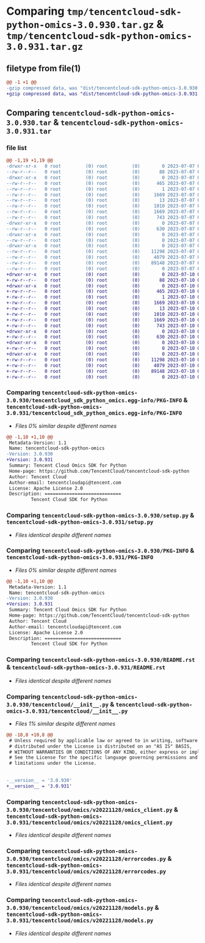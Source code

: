 # Comparing `tmp/tencentcloud-sdk-python-omics-3.0.930.tar.gz` & `tmp/tencentcloud-sdk-python-omics-3.0.931.tar.gz`

## filetype from file(1)

```diff
@@ -1 +1 @@
-gzip compressed data, was "dist/tencentcloud-sdk-python-omics-3.0.930.tar", last modified: Fri Jul  7 00:28:57 2023, max compression
+gzip compressed data, was "dist/tencentcloud-sdk-python-omics-3.0.931.tar", last modified: Mon Jul 10 00:45:23 2023, max compression
```

## Comparing `tencentcloud-sdk-python-omics-3.0.930.tar` & `tencentcloud-sdk-python-omics-3.0.931.tar`

### file list

```diff
@@ -1,19 +1,19 @@
-drwxr-xr-x   0 root         (0) root         (0)        0 2023-07-07 00:28:57.000000 tencentcloud-sdk-python-omics-3.0.930/
--rw-r--r--   0 root         (0) root         (0)       88 2023-07-07 00:28:57.000000 tencentcloud-sdk-python-omics-3.0.930/setup.cfg
-drwxr-xr-x   0 root         (0) root         (0)        0 2023-07-07 00:28:57.000000 tencentcloud-sdk-python-omics-3.0.930/tencentcloud_sdk_python_omics.egg-info/
--rw-r--r--   0 root         (0) root         (0)      465 2023-07-07 00:28:57.000000 tencentcloud-sdk-python-omics-3.0.930/tencentcloud_sdk_python_omics.egg-info/SOURCES.txt
--rw-r--r--   0 root         (0) root         (0)        1 2023-07-07 00:28:57.000000 tencentcloud-sdk-python-omics-3.0.930/tencentcloud_sdk_python_omics.egg-info/dependency_links.txt
--rw-r--r--   0 root         (0) root         (0)     1669 2023-07-07 00:28:57.000000 tencentcloud-sdk-python-omics-3.0.930/tencentcloud_sdk_python_omics.egg-info/PKG-INFO
--rw-r--r--   0 root         (0) root         (0)       13 2023-07-07 00:28:57.000000 tencentcloud-sdk-python-omics-3.0.930/tencentcloud_sdk_python_omics.egg-info/top_level.txt
--rw-r--r--   0 root         (0) root         (0)     1010 2023-07-07 00:28:57.000000 tencentcloud-sdk-python-omics-3.0.930/setup.py
--rw-r--r--   0 root         (0) root         (0)     1669 2023-07-07 00:28:57.000000 tencentcloud-sdk-python-omics-3.0.930/PKG-INFO
--rw-r--r--   0 root         (0) root         (0)      743 2023-07-07 00:28:57.000000 tencentcloud-sdk-python-omics-3.0.930/README.rst
-drwxr-xr-x   0 root         (0) root         (0)        0 2023-07-07 00:28:57.000000 tencentcloud-sdk-python-omics-3.0.930/tencentcloud/
--rw-r--r--   0 root         (0) root         (0)      630 2023-07-07 00:28:57.000000 tencentcloud-sdk-python-omics-3.0.930/tencentcloud/__init__.py
-drwxr-xr-x   0 root         (0) root         (0)        0 2023-07-07 00:28:57.000000 tencentcloud-sdk-python-omics-3.0.930/tencentcloud/omics/
--rw-r--r--   0 root         (0) root         (0)        0 2023-07-07 00:28:57.000000 tencentcloud-sdk-python-omics-3.0.930/tencentcloud/omics/__init__.py
-drwxr-xr-x   0 root         (0) root         (0)        0 2023-07-07 00:28:57.000000 tencentcloud-sdk-python-omics-3.0.930/tencentcloud/omics/v20221128/
--rw-r--r--   0 root         (0) root         (0)    11298 2023-07-07 00:28:57.000000 tencentcloud-sdk-python-omics-3.0.930/tencentcloud/omics/v20221128/omics_client.py
--rw-r--r--   0 root         (0) root         (0)     4079 2023-07-07 00:28:57.000000 tencentcloud-sdk-python-omics-3.0.930/tencentcloud/omics/v20221128/errorcodes.py
--rw-r--r--   0 root         (0) root         (0)    89148 2023-07-07 00:28:57.000000 tencentcloud-sdk-python-omics-3.0.930/tencentcloud/omics/v20221128/models.py
--rw-r--r--   0 root         (0) root         (0)        0 2023-07-07 00:28:57.000000 tencentcloud-sdk-python-omics-3.0.930/tencentcloud/omics/v20221128/__init__.py
+drwxr-xr-x   0 root         (0) root         (0)        0 2023-07-10 00:45:23.000000 tencentcloud-sdk-python-omics-3.0.931/
+-rw-r--r--   0 root         (0) root         (0)       88 2023-07-10 00:45:23.000000 tencentcloud-sdk-python-omics-3.0.931/setup.cfg
+drwxr-xr-x   0 root         (0) root         (0)        0 2023-07-10 00:45:23.000000 tencentcloud-sdk-python-omics-3.0.931/tencentcloud_sdk_python_omics.egg-info/
+-rw-r--r--   0 root         (0) root         (0)      465 2023-07-10 00:45:23.000000 tencentcloud-sdk-python-omics-3.0.931/tencentcloud_sdk_python_omics.egg-info/SOURCES.txt
+-rw-r--r--   0 root         (0) root         (0)        1 2023-07-10 00:45:23.000000 tencentcloud-sdk-python-omics-3.0.931/tencentcloud_sdk_python_omics.egg-info/dependency_links.txt
+-rw-r--r--   0 root         (0) root         (0)     1669 2023-07-10 00:45:23.000000 tencentcloud-sdk-python-omics-3.0.931/tencentcloud_sdk_python_omics.egg-info/PKG-INFO
+-rw-r--r--   0 root         (0) root         (0)       13 2023-07-10 00:45:23.000000 tencentcloud-sdk-python-omics-3.0.931/tencentcloud_sdk_python_omics.egg-info/top_level.txt
+-rw-r--r--   0 root         (0) root         (0)     1010 2023-07-10 00:45:23.000000 tencentcloud-sdk-python-omics-3.0.931/setup.py
+-rw-r--r--   0 root         (0) root         (0)     1669 2023-07-10 00:45:23.000000 tencentcloud-sdk-python-omics-3.0.931/PKG-INFO
+-rw-r--r--   0 root         (0) root         (0)      743 2023-07-10 00:45:23.000000 tencentcloud-sdk-python-omics-3.0.931/README.rst
+drwxr-xr-x   0 root         (0) root         (0)        0 2023-07-10 00:45:23.000000 tencentcloud-sdk-python-omics-3.0.931/tencentcloud/
+-rw-r--r--   0 root         (0) root         (0)      630 2023-07-10 00:45:23.000000 tencentcloud-sdk-python-omics-3.0.931/tencentcloud/__init__.py
+drwxr-xr-x   0 root         (0) root         (0)        0 2023-07-10 00:45:23.000000 tencentcloud-sdk-python-omics-3.0.931/tencentcloud/omics/
+-rw-r--r--   0 root         (0) root         (0)        0 2023-07-10 00:45:23.000000 tencentcloud-sdk-python-omics-3.0.931/tencentcloud/omics/__init__.py
+drwxr-xr-x   0 root         (0) root         (0)        0 2023-07-10 00:45:23.000000 tencentcloud-sdk-python-omics-3.0.931/tencentcloud/omics/v20221128/
+-rw-r--r--   0 root         (0) root         (0)    11298 2023-07-10 00:45:23.000000 tencentcloud-sdk-python-omics-3.0.931/tencentcloud/omics/v20221128/omics_client.py
+-rw-r--r--   0 root         (0) root         (0)     4079 2023-07-10 00:45:23.000000 tencentcloud-sdk-python-omics-3.0.931/tencentcloud/omics/v20221128/errorcodes.py
+-rw-r--r--   0 root         (0) root         (0)    89148 2023-07-10 00:45:23.000000 tencentcloud-sdk-python-omics-3.0.931/tencentcloud/omics/v20221128/models.py
+-rw-r--r--   0 root         (0) root         (0)        0 2023-07-10 00:45:23.000000 tencentcloud-sdk-python-omics-3.0.931/tencentcloud/omics/v20221128/__init__.py
```

### Comparing `tencentcloud-sdk-python-omics-3.0.930/tencentcloud_sdk_python_omics.egg-info/PKG-INFO` & `tencentcloud-sdk-python-omics-3.0.931/tencentcloud_sdk_python_omics.egg-info/PKG-INFO`

 * *Files 0% similar despite different names*

```diff
@@ -1,10 +1,10 @@
 Metadata-Version: 1.1
 Name: tencentcloud-sdk-python-omics
-Version: 3.0.930
+Version: 3.0.931
 Summary: Tencent Cloud Omics SDK for Python
 Home-page: https://github.com/TencentCloud/tencentcloud-sdk-python
 Author: Tencent Cloud
 Author-email: tencentcloudapi@tencent.com
 License: Apache License 2.0
 Description: ============================
         Tencent Cloud SDK for Python
```

### Comparing `tencentcloud-sdk-python-omics-3.0.930/setup.py` & `tencentcloud-sdk-python-omics-3.0.931/setup.py`

 * *Files identical despite different names*

### Comparing `tencentcloud-sdk-python-omics-3.0.930/PKG-INFO` & `tencentcloud-sdk-python-omics-3.0.931/PKG-INFO`

 * *Files 0% similar despite different names*

```diff
@@ -1,10 +1,10 @@
 Metadata-Version: 1.1
 Name: tencentcloud-sdk-python-omics
-Version: 3.0.930
+Version: 3.0.931
 Summary: Tencent Cloud Omics SDK for Python
 Home-page: https://github.com/TencentCloud/tencentcloud-sdk-python
 Author: Tencent Cloud
 Author-email: tencentcloudapi@tencent.com
 License: Apache License 2.0
 Description: ============================
         Tencent Cloud SDK for Python
```

### Comparing `tencentcloud-sdk-python-omics-3.0.930/README.rst` & `tencentcloud-sdk-python-omics-3.0.931/README.rst`

 * *Files identical despite different names*

### Comparing `tencentcloud-sdk-python-omics-3.0.930/tencentcloud/__init__.py` & `tencentcloud-sdk-python-omics-3.0.931/tencentcloud/__init__.py`

 * *Files 1% similar despite different names*

```diff
@@ -10,8 +10,8 @@
 # Unless required by applicable law or agreed to in writing, software
 # distributed under the License is distributed on an "AS IS" BASIS,
 # WITHOUT WARRANTIES OR CONDITIONS OF ANY KIND, either express or implied.
 # See the License for the specific language governing permissions and
 # limitations under the License.
 
 
-__version__ = '3.0.930'
+__version__ = '3.0.931'
```

### Comparing `tencentcloud-sdk-python-omics-3.0.930/tencentcloud/omics/v20221128/omics_client.py` & `tencentcloud-sdk-python-omics-3.0.931/tencentcloud/omics/v20221128/omics_client.py`

 * *Files identical despite different names*

### Comparing `tencentcloud-sdk-python-omics-3.0.930/tencentcloud/omics/v20221128/errorcodes.py` & `tencentcloud-sdk-python-omics-3.0.931/tencentcloud/omics/v20221128/errorcodes.py`

 * *Files identical despite different names*

### Comparing `tencentcloud-sdk-python-omics-3.0.930/tencentcloud/omics/v20221128/models.py` & `tencentcloud-sdk-python-omics-3.0.931/tencentcloud/omics/v20221128/models.py`

 * *Files identical despite different names*

